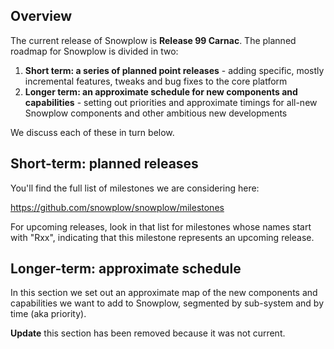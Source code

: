 ## Overview

The current release of Snowplow is **Release 99 Carnac**. The planned roadmap for Snowplow is divided in two:

1. **Short term: a series of planned point releases** - adding specific, mostly incremental features, tweaks and bug fixes to the core platform
2. **Longer term: an approximate schedule for new components and capabilities** - setting out priorities and approximate timings for all-new Snowplow components and other ambitious new developments

We discuss each of these in turn below.

## Short-term: planned releases

You'll find the full list of milestones we are considering here:

https://github.com/snowplow/snowplow/milestones

For upcoming releases, look in that list for milestones whose names start with "Rxx", indicating that this milestone represents an upcoming release.

## Longer-term: approximate schedule

In this section we set out an approximate map of the new components and capabilities we want to add to Snowplow, segmented by sub-system and by time (aka priority).

**Update** this section has been removed because it was not current.

[milestones]: https://github.com/snowplow/snowplow/milestones